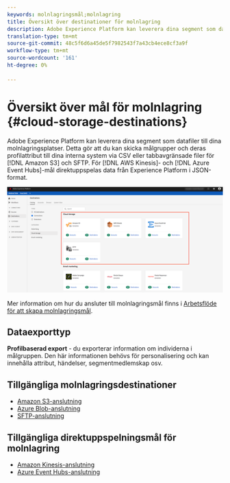 ```yaml
---
keywords: molnlagringsmål;molnlagring
title: Översikt över destinationer för molnlagring
description: Adobe Experience Platform kan leverera dina segment som datafiler till dina Amazon S3-, AWS Kinesis-, Azure Event Hubs- eller SFTP-molnlagringsplatser.
translation-type: tm+mt
source-git-commit: 48c5f6d6a45de5f7982543f7a43cb4ece8cf3a9f
workflow-type: tm+mt
source-wordcount: '161'
ht-degree: 0%

---
```



# Översikt över mål för molnlagring {#cloud-storage-destinations}

Adobe Experience Platform kan leverera dina segment som datafiler till dina molnlagringsplatser. Detta gör att du kan skicka målgrupper och deras profilattribut till dina interna system via CSV eller tabbavgränsade filer för [!DNL Amazon S3] och SFTP. För [!DNL AWS Kinesis]- och [!DNL Azure Event Hubs]-mål direktuppspelas data från Experience Platform i JSON-format.

![Adobe molnlagringsdestinationer](../../assets/catalog/cloud-storage/cloud-storage-destinations.png)

Mer information om hur du ansluter till molnlagringsmål finns i [Arbetsflöde för att skapa molnlagringsmål](./workflow.md).

## Dataexporttyp

**Profilbaserad export**  - du exporterar information om individerna i målgruppen. Den här informationen behövs för personalisering och kan innehålla attribut, händelser, segmentmedlemskap osv.

## Tillgängliga molnlagringsdestinationer

- [Amazon S3-anslutning](./amazon-s3.md)
- [Azure Blob-anslutning](./azure-blob.md)
- [SFTP-anslutning](./sftp.md)

## Tillgängliga direktuppspelningsmål för molnlagring

- [Amazon Kinesis-anslutning](./amazon-kinesis.md)
- [Azure Event Hubs-anslutning](./azure-event-hubs.md)